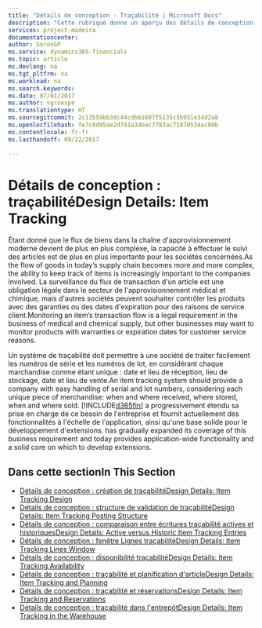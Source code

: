 ```yaml
---
title: "Détails de conception - Traçabilité | Microsoft Docs"
description: "Cette rubrique donne un aperçu des détails de conception pour la traçabilité."
services: project-madeira
documentationcenter: 
author: SorenGP
ms.service: dynamics365-financials
ms.topic: article
ms.devlang: na
ms.tgt_pltfrm: na
ms.workload: na
ms.search.keywords: 
ms.date: 07/01/2017
ms.author: sgroespe
ms.translationtype: HT
ms.sourcegitcommit: 2c13559bb3dc44cdb61697f5135c5b931e34d2a8
ms.openlocfilehash: fe7c8d95ae2d741a34bac7783ac71870534ac80b
ms.contentlocale: fr-fr
ms.lasthandoff: 09/22/2017

---
```

# <a name="design-details-item-tracking"></a><span data-ttu-id="a0638-103">Détails de conception : traçabilité</span><span class="sxs-lookup"><span data-stu-id="a0638-103">Design Details: Item Tracking</span></span>
<span data-ttu-id="a0638-104">Étant donné que le flux de biens dans la chaîne d'approvisionnement moderne devient de plus en plus complexe, la capacité à effectuer le suivi des articles est de plus en plus importante pour les sociétés concernées.</span><span class="sxs-lookup"><span data-stu-id="a0638-104">As the flow of goods in today’s supply chain becomes more and more complex, the ability to keep track of items is increasingly important to the companies involved.</span></span> <span data-ttu-id="a0638-105">La surveillance du flux de transaction d'un article est une obligation légale dans le secteur de l'approvisionnement médical et chimique, mais d'autres sociétés peuvent souhaiter contrôler les produits avec des garanties ou des dates d'expiration pour des raisons de service client.</span><span class="sxs-lookup"><span data-stu-id="a0638-105">Monitoring an item’s transaction flow is a legal requirement in the business of medical and chemical supply, but other businesses may want to monitor products with warranties or expiration dates for customer service reasons.</span></span>  

<span data-ttu-id="a0638-106">Un système de traçabilité doit permettre à une société de traiter facilement les numéros de série et les numéros de lot, en considérant chaque marchandise comme étant unique : date et lieu de réception, lieu de stockage, date et lieu de vente.</span><span class="sxs-lookup"><span data-stu-id="a0638-106">An item tracking system should provide a company with easy handling of serial and lot numbers, considering each unique piece of merchandise: when and where received, where stored, when and where sold.</span></span> [!INCLUDE[d365fin](includes/d365fin_md.md)]<span data-ttu-id="a0638-107"> a progressivement étendu sa prise en charge de ce besoin de l'entreprise et fournit actuellement des fonctionnalités à l'échelle de l'application, ainsi qu'une base solide pour le développement d'extensions.</span><span class="sxs-lookup"><span data-stu-id="a0638-107"> has gradually expanded its coverage of this business requirement and today provides application-wide functionality and a solid core on which to develop extensions.</span></span>  

## <a name="in-this-section"></a><span data-ttu-id="a0638-108">Dans cette section</span><span class="sxs-lookup"><span data-stu-id="a0638-108">In This Section</span></span>  
* [<span data-ttu-id="a0638-109">Détails de conception : création de traçabilité</span><span class="sxs-lookup"><span data-stu-id="a0638-109">Design Details: Item Tracking Design</span></span>](design-details-item-tracking-design.md)  
* [<span data-ttu-id="a0638-110">Détails de conception : structure de validation de traçabilité</span><span class="sxs-lookup"><span data-stu-id="a0638-110">Design Details: Item Tracking Posting Structure</span></span>](design-details-item-tracking-posting-structure.md)  
* [<span data-ttu-id="a0638-111">Détails de conception : comparaison entre écritures traçabilité actives et historiques</span><span class="sxs-lookup"><span data-stu-id="a0638-111">Design Details: Active versus Historic Item Tracking Entries</span></span>](design-details-active-versus-historic-item-tracking-entries.md)  
* [<span data-ttu-id="a0638-112">Détails de conception : fenêtre Lignes traçabilité</span><span class="sxs-lookup"><span data-stu-id="a0638-112">Design Details: Item Tracking Lines Window</span></span>](design-details-item-tracking-lines-window.md)  
* [<span data-ttu-id="a0638-113">Détails de conception : disponibilité traçabilité</span><span class="sxs-lookup"><span data-stu-id="a0638-113">Design Details: Item Tracking Availability</span></span>](design-details-item-tracking-availability.md)  
* [<span data-ttu-id="a0638-114">Détails de conception : traçabilité et planification d'article</span><span class="sxs-lookup"><span data-stu-id="a0638-114">Design Details: Item Tracking and Planning</span></span>](design-details-item-tracking-and-planning.md)  
* [<span data-ttu-id="a0638-115">Détails de conception : traçabilité et réservations</span><span class="sxs-lookup"><span data-stu-id="a0638-115">Design Details: Item Tracking and Reservations</span></span>](design-details-item-tracking-and-reservations.md)  
* [<span data-ttu-id="a0638-116">Détails de conception : traçabilité dans l'entrepôt</span><span class="sxs-lookup"><span data-stu-id="a0638-116">Design Details: Item Tracking in the Warehouse</span></span>](design-details-item-tracking-in-the-warehouse.md)

